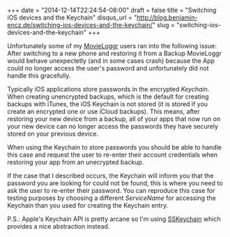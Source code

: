 +++
date = "2014-12-14T22:24:54-08:00"
draft = false
title = "Switching iOS devices and the Keychain"
disqus_url = "http://blog.benjamin-encz.de/switching-ios-devices-and-the-keychain/"
slug = "switching-ios-devices-and-the-keychain"
+++

Unfortunately some of my [MovieLoggr](http://www.movieloggr.com/) users ran into the following issue: After switching to a new phone and restoring it from a Backup MovieLoggr would behave unexpectetly (and in some cases crash) because the App could no longer access the user's password and unfortunately did not handle this gracefully.

<!--more-->

Typically iOS applications store passwords in the encrypted *Keychain*. When creating unencrypted backups, which is the default for creating backups with iTunes, the iOS Keychain is not stored (it is stored if you create an encrypted one or use iCloud backups).  This means, after restoring your new device from a backup, all of your apps that now run on your new device can no longer access the passwords they have securely stored on your previous device.

When using the Keychain to store passwords you should be able to handle this case and request the user to re-enter their account credentials when restoring your app from an unecrypted backup.

If the case that I described occurs, the Keychain will inform you that the password you are looking for could not be found, this is where you need to ask the user to re-enter their password. You can reproduce this case for testing purposes by choosing a different *ServiceName* for accessing the Keychain than you used for creating the Keychain entry.

P.S.: Apple's Keychain API is pretty arcane so I'm using [SSKeychain](https://github.com/soffes/sskeychain) which provides a nice abstraction instead.
